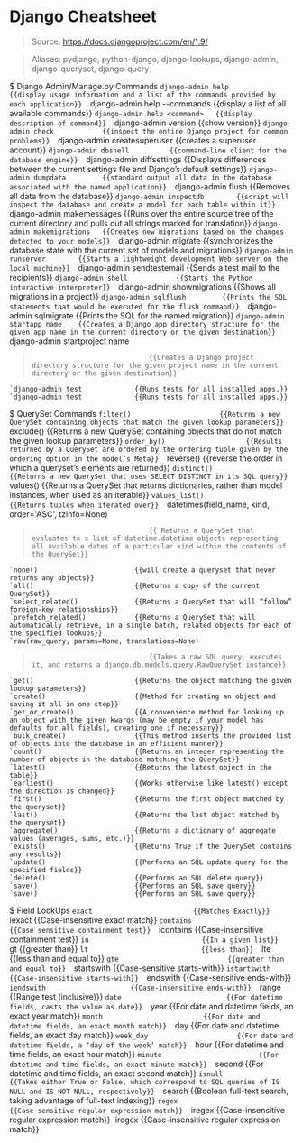 # Django Cheatsheet

> Source: https://docs.djangoproject.com/en/1.9/

> Aliases: pydjango, python-django, django-lookups, django-admin, django-queryset, django-query

$ Django Admin/Manage.py Commands
    `django-admin help             {{display usage information and a list of the commands provided by each application}} 
    `django-admin help --commands  {{display a list of all available commands}} 
    `django-admin help <command>   {{display  description of command}} 
    `django-admin version          {{show version}} 
    `django-admin check            {{inspect the entire Django project for common problems}} 
    `django-admin createsuperuser  {{creates a superuser account}} 
    `django-admin dbshell          {{command-line client for the database engine}} 
    `django-admin diffsettings     {{Displays differences between the current settings file and Django’s default settings}} 
    `django-admin dumpdata         {{standard output all data in the database associated with the named application}} 
    `django-admin flush            {{Removes all data from the database}} 
    `django-admin inspectdb        {{script will inspect the database and create a model for each table within it}} 
    `django-admin makemessages     {{Runs over the entire source tree of the current directory and pulls out all strings marked for translation}} 
    `django-admin makemigrations   {{Creates new migrations based on the changes detected to your models}} 
    `django-admin migrate          {{synchronizes the database state with the current set of models and migrations}} 
    `django-admin runserver        {{Starts a lightweight development Web server on the local machine}} 
    `django-admin sendtestemail    {{Sends a test mail to the recipients}} 
    `django-admin shell            {{Starts the Python interactive interpreter}} 
    `django-admin showmigrations   {{Shows all migrations in a project}} 
    `django-admin sqlflush         {{Prints the SQL statements that would be executed for the flush command}} 
    `django-admin sqlmigrate       {{Prints the SQL for the named migration}} 
    `django-admin startapp name    {{Creates a Django app directory structure for the given app name in the current directory or the given destination}} 
    `django-admin startproject name
>                                  {{Creates a Django project directory structure for the given project name in the current directory or the given destination}} 
    `django-admin test             {{Runs tests for all installed apps.}} 
    `django-admin test             {{Runs tests for all installed apps.}} 

$ QuerySet Commands
    `filter()                      {{Returns a new QuerySet containing objects that match the given lookup parameters}} 
    `exclude()                     {{Returns a new QuerySet containing objects that do not match the given lookup parameters}} 
    `order_by()                    {{Results returned by a QuerySet are ordered by the ordering tuple given by the ordering option in the model’s Meta}} 
    `reverse()                     {{reverse the order in which a queryset’s elements are returned}} 
    `distinct()                    {{Returns a new QuerySet that uses SELECT DISTINCT in its SQL query}} 
    `values()                      {{Returns a QuerySet that returns dictionaries, rather than model instances, when used as an iterable}} 
    `values_list()                 {{Returns tuples when iterated over}} 
    `datetimes(field_name, kind, order='ASC', tzinfo=None)
>                                  {{ Returns a QuerySet that evaluates to a list of datetime.datetime objects representing all available dates of a particular kind within the contents of the QuerySet}} 
    `none()                        {{will create a queryset that never returns any objects}} 
    `all()                         {{Returns a copy of the current QuerySet}} 
    `select_related()              {{Returns a QuerySet that will “follow” foreign-key relationships}} 
    `prefetch_related()            {{Returns a QuerySet that will automatically retrieve, in a single batch, related objects for each of the specified lookups}} 
    `raw(raw_query, params=None, translations=None)
>                                  {{Takes a raw SQL query, executes it, and returns a django.db.models.query.RawQuerySet instance}} 
    `get()                         {{Returns the object matching the given lookup parameters}} 
    `create()                      {{Method for creating an object and saving it all in one step}} 
    `get_or_create()               {{A convenience method for looking up an object with the given kwargs (may be empty if your model has defaults for all fields), creating one if necessary}} 
    `bulk_create()                 {{This method inserts the provided list of objects into the database in an efficient manner}} 
    `count()                       {{Returns an integer representing the number of objects in the database matching the QuerySet}} 
    `latest()                      {{Returns the latest object in the table}} 
    `earliest()                    {{Works otherwise like latest() except the direction is changed}} 
    `first()                       {{Returns the first object matched by the queryset}} 
    `last()                        {{Returns the last object matched by the queryset}} 
    `aggregate()                   {{Returns a dictionary of aggregate values (averages, sums, etc.)}} 
    `exists()                      {{Returns True if the QuerySet contains any results}} 
    `update()                      {{Performs an SQL update query for the specified fields}} 
    `delete()                      {{Performs an SQL delete query}} 
    `save()                        {{Performs an SQL save query}} 
    `save()                        {{Performs an SQL save query}} 

$ Field LookUps
    `exact                         {{Matches Exactly}} 
    `iexact                        {{Case-insensitive exact match}} 
    `contains                      {{Case sensitive containment test}} 
    `icontains                     {{Case-insensitive containment test}} 
    `in                            {{In a given list}} 
    `gt                            {{greater than}} 
    `lt                            {{less than}} 
    `lte                           {{less than and equal to}} 
    `gte                           {{greater than and equal to}} 
    `startswith                    {{Case-sensitive starts-with}} 
    `istartswith                   {{Case-insensitive starts-with}} 
    `endswith                      {{Case-sensitive ends-with}} 
    `iendswith                     {{Case-insensitive ends-with}} 
    `range                         {{Range test (inclusive)}} 
    `date                          {{For datetime fields, casts the value as date}} 
    `year                          {{For date and datetime fields, an exact year match}} 
    `month                         {{For date and datetime fields, an exact month match}} 
    `day                           {{For date and datetime fields, an exact day match}} 
    `week_day                      {{For date and datetime fields, a ‘day of the week’ match}} 
    `hour                          {{For datetime and time fields, an exact hour match}} 
    `minute                        {{For datetime and time fields, an exact minute match}} 
    `second                        {{For datetime and time fields, an exact second match}} 
    `isnull                        {{Takes either True or False, which correspond to SQL queries of IS NULL and IS NOT NULL, respectively}} 
    `search                        {{Boolean full-text search, taking advantage of full-text indexing}} 
    `regex                         {{Case-sensitive regular expression match}} 
    `iregex                        {{Case-insensitive regular expression match}} 
    `iregex                        {{Case-insensitive regular expression match}} 

